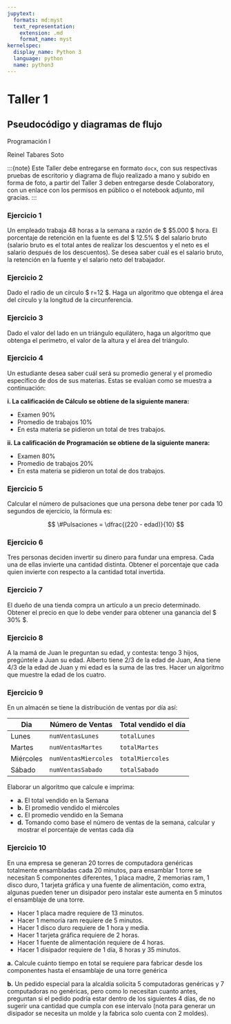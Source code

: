 ```yaml
---
jupytext:
  formats: md:myst
  text_representation:
    extension: .md
    format_name: myst
kernelspec:
  display_name: Python 3
  language: python
  name: python3
---
```


# Taller 1

## Pseudocódigo y diagramas de flujo
Programación I

Reinel Tabares Soto

:::{note}
Este Taller debe entregarse en formato `docx`, con sus respectivas pruebas de escritorio y diagrama de flujo realizado a mano y subido en forma de foto, a partir del Taller 3 deben entregarse desde Colaboratory, con un enlace con los permisos en público o el notebook adjunto, mil gracias.
:::

### Ejercicio 1
Un empleado trabaja $48$ horas a la semana a razón de $ \$5.000 $ hora. El porcentaje de retención en la fuente es del $ 12.5\% $ del salario bruto (salario bruto es el total antes de realizar los descuentos y el neto es el salario después de los descuentos). Se desea saber cuál es el salario bruto, la retención en la fuente y el salario neto del trabajador. 

### Ejercicio 2
Dado el radio de un círculo $ r=12 $. Haga un algoritmo que obtenga el área del círculo y la longitud de la circunferencia. 

### Ejercicio 3
Dado el valor del lado en un triángulo equilátero, haga un algoritmo que obtenga el perímetro, el valor de la altura y el área del triángulo.

### Ejercicio 4
Un estudiante desea saber cuál será su promedio general y el promedio específico de dos de sus materias. Estas se evalúan como se muestra a continuación:

  **i. La calificación de Cálculo se obtiene de la siguiente manera:**
  - Examen 90%
  - Promedio de trabajos 10%
  - En esta materia se pidieron un total de tres trabajos.

  **ii. La calificación de Programación se obtiene de la siguiente manera:**
  - Examen 80%
  - Promedio de trabajos 20%
  - En esta materia se pidieron un total de dos trabajos.

### Ejercicio 5

Calcular el número de pulsaciones que una persona debe tener por cada $10$ segundos de ejercicio, la fórmula es:

$$ \#Pulsaciones = \dfrac{(220 - edad)}{10} $$

### Ejercicio 6
Tres personas deciden invertir su dinero para fundar una empresa. Cada una de ellas invierte una cantidad distinta. Obtener el porcentaje que cada quien invierte con respecto a la cantidad total invertida.

### Ejercicio 7
El dueño de una tienda compra un artículo a un precio determinado. Obtener el precio en que lo debe vender para obtener una ganancia del $ 30\% $.

### Ejercicio 8
A la mamá de Juan le preguntan su edad, y contesta: tengo $3$ hijos, pregúntele a Juan su edad. Alberto tiene $2/3$ de la edad de Juan, Ana tiene $4/3$ de la edad de Juan y mi edad es la suma de las tres. Hacer un algoritmo que muestre la edad de los cuatro.

### Ejercicio 9
En un almacén se tiene la distribución de ventas por día así:

Dia | Número de Ventas | Total vendido el día |
|----------|----------|----------|
| Lunes    | `numVentasLunes`   | `totalLunes`   |
| Martes    | `numVentasMartes` | `totalMartes`   |
| Miércoles    | `numVentasMiercoles`   | `totalMiercoles`   |
| Sábado | `numVentasSabado` | `totalSabado` |

Elaborar un algoritmo que calcule e imprima:

  - **a.** El total vendido en la Semana
  - **b.** El promedio vendido el miércoles
  - **c.** El promedio vendido en la Semana
  - **d.** Tomando como base el número de ventas de la semana, calcular y mostrar el porcentaje de ventas cada día

### Ejercicio 10

En una empresa se generan 20 torres de computadora genéricas totalmente ensambladas cada 20 minutos, para ensamblar 1 torre se necesitan 5 componentes diferentes, 1 placa madre, 2 memorias ram, 1 disco duro, 1 tarjeta gráfica y una fuente de alimentación, como extra, algunas pueden tener un disipador pero instalar este aumenta en 5 minutos el ensamblaje de una torre.

  - Hacer 1 placa madre requiere de 13 minutos.
  - Hacer 1 memoria ram requiere de 5 minutos.
  - Hacer 1 disco duro requiere de 1 hora y media.
  - Hacer 1 tarjeta gráfica requiere de 2 horas.
  - Hacer 1 fuente de alimentación requiere de 4 horas.
  - Hacer 1 disipador requiere de 1 día, 8 horas y 35 minutos.


**a.** Calcule cuánto tiempo en total se requiere para fabricar desde los componentes hasta el ensamblaje de una torre genérica

**b.** Un pedido especial para la alcaldía solicita 5 computadoras genéricas y 7 computadoras no genéricas, pero como lo necesitan cuanto antes, preguntan si el pedido podría estar dentro de los siguientes 4 días, de no sugerir una cantidad que cumpla con ese intervalo (nota para generar un disipador se necesita un molde y la fabrica solo cuenta con 2 moldes).









